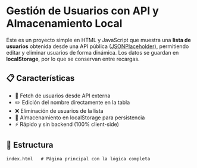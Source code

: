 # Gestión de Usuarios con API y Almacenamiento Local

Este es un proyecto simple en HTML y JavaScript que muestra una **lista de usuarios** obtenida desde una API pública ([JSONPlaceholder](https://jsonplaceholder.typicode.com/users)), permitiendo editar y eliminar usuarios de forma dinámica. Los datos se guardan en **localStorage**, por lo que se conservan entre recargas.

## 📋 Características

- 🔄 Fetch de usuarios desde API externa
- ✏️ Edición del nombre directamente en la tabla
- ❌ Eliminación de usuarios de la lista
- 💾 Almacenamiento en localStorage para persistencia
- ⚡ Rápido y sin backend (100% client-side)

## 📂 Estructura

```plaintext
index.html   # Página principal con la lógica completa
